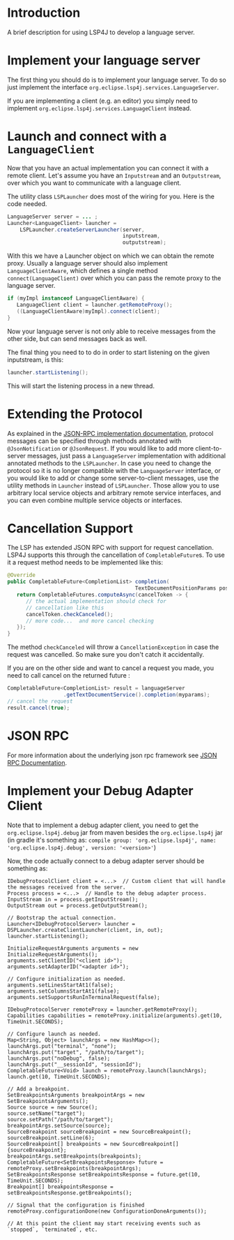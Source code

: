 # Introduction

A brief description for using LSP4J to develop a language server.

# Implement your language server

The first thing you should do is to implement your language server. To do so just implement the interface `org.eclipse.lsp4j.services.LanguageServer`.

If you are implementing a client (e.g. an editor) you simply need to implement `org.eclipse.lsp4j.services.LanguageClient` instead.

# Launch and connect with a `LanguageClient`

Now that you have an actual implementation you can connect it with a remote client. Let's assume you have an `Inputstream` and an `Outputstream`, over which you want to communicate with a language client.

The utility class `LSPLauncher` does most of the wiring for you. Here is the code needed.

``` java
LanguageServer server = ... ;
Launcher<LanguageClient> launcher = 
    LSPLauncher.createServerLauncher(server,
                                     inputstream, 
                                     outputstream);
```

With this we have a Launcher object on which we can obtain the remote proxy. Usually a language server should also implement `LanguageClientAware`, which defines a single method `connect(LanguageClient)` over which you can pass the remote proxy to the language server.

``` java
if (myImpl instanceof LanguageClientAware) {
   LanguageClient client = launcher.getRemoteProxy();
   ((LanguageClientAware)myImpl).connect(client);
}
```

Now your language server is not only able to receive messages from the other side, but can send messages back as well.

The final thing you need to to do in order to start listening on the given inputstream, is this:

``` java
launcher.startListening();
```

This will start the listening process in a new thread.

# Extending the Protocol

As explained in the [JSON-RPC implementation documentation](jsonrpc.md#service-objects), protocol messages can be specified through methods annotated with `@JsonNotification` or `@JsonRequest`. If you would like to add more client-to-server messages, just pass a `LanguageServer` implementation with additional annotated methods to the `LSPLauncher`. In case you need to change the protocol so it is no longer compatible with the `LanguageServer` interface, or you would like to add or change some server-to-client messages, use the utility methods in `Launcher` instead of `LSPLauncher`. Those allow you to use arbitrary local service objects and arbitrary remote service interfaces, and you can even combine multiple service objects or interfaces.

# Cancellation Support

The LSP has extended JSON RPC with support for request cancellation. LSP4J supports this through the cancellation of `CompletableFuture`s. To use it a request method needs to be implemented like this:

``` java
@Override
public CompletableFuture<CompletionList> completion(
                                         TextDocumentPositionParams position) {
   return CompletableFutures.computeAsync(cancelToken -> {
      // the actual implementation should check for 
      // cancellation like this
      cancelToken.checkCanceled();
      // more code...  and more cancel checking
   });
}
```
The method `checkCanceled` will throw a `CancellationException` in case the request was cancelled. So make sure you don't catch it accidentally.

If you are on the other side and want to cancel a request you made, you need to call cancel on the returned future :

``` java
CompletableFuture<CompletionList> result = languageServer
                  .getTextDocumentService().completion(myparams);
// cancel the request
result.cancel(true);
```

# JSON RPC

For more information about the underlying json rpc framework see [JSON RPC Documentation](jsonrpc.md).

# Implement your Debug Adapter Client

Note that to implement a debug adapter client, you need to get the `org.eclipse.lsp4j.debug` jar from maven besides the `org.eclipse.lsp4j` jar (in gradle it's something as: `compile group: 'org.eclipse.lsp4j', name: 'org.eclipse.lsp4j.debug', version: '<version>'`)

Now, the code actually connect to a debug adapter server should be something as:

```
IDebugProtocolClient client = <...>  // Custom client that will handle the messages received from the server.
Process process = <...>  // Handle to the debug adapter process.
InputStream in = process.getInputStream();
OutputStream out = process.getOutputStream();

// Bootstrap the actual connection.
Launcher<IDebugProtocolServer> launcher = DSPLauncher.createClientLauncher(client, in, out);
launcher.startListening();

InitializeRequestArguments arguments = new InitializeRequestArguments();
arguments.setClientID("<client id>");
arguments.setAdapterID("<adapter id>");

// Configure initialization as needed.
arguments.setLinesStartAt1(false);
arguments.setColumnsStartAt1(false);
arguments.setSupportsRunInTerminalRequest(false);

IDebugProtocolServer remoteProxy = launcher.getRemoteProxy();
Capabilities capabilities = remoteProxy.initialize(arguments).get(10, TimeUnit.SECONDS);

// Configure launch as needed.
Map<String, Object> launchArgs = new HashMap<>();
launchArgs.put("terminal", "none");
launchArgs.put("target", "/path/to/target");
launchArgs.put("noDebug", false);
launchArgs.put("__sessionId", "sessionId");
CompletableFuture<Void> launch = remoteProxy.launch(launchArgs);
launch.get(10, TimeUnit.SECONDS);

// Add a breakpoint.
SetBreakpointsArguments breakpointArgs = new SetBreakpointsArguments();
Source source = new Source();
source.setName("target");
source.setPath("/path/to/target");
breakpointArgs.setSource(source);
SourceBreakpoint sourceBreakpoint = new SourceBreakpoint();
sourceBreakpoint.setLine(6);
SourceBreakpoint[] breakpoints = new SourceBreakpoint[]{sourceBreakpoint};
breakpointArgs.setBreakpoints(breakpoints);
CompletableFuture<SetBreakpointsResponse> future = remoteProxy.setBreakpoints(breakpointArgs);
SetBreakpointsResponse setBreakpointsResponse = future.get(10, TimeUnit.SECONDS);
Breakpoint[] breakpointsResponse = setBreakpointsResponse.getBreakpoints();

// Signal that the configuration is finished
remoteProxy.configurationDone(new ConfigurationDoneArguments());

// At this point the client may start receiving events such as `stopped`, `terminated`, etc.

```

